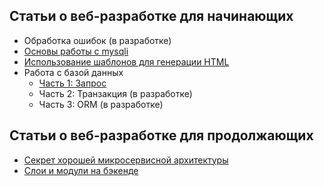 ## Статьи о веб-разработке для начинающих

- Обработка ошибок (в разработке)
- [Основы работы с mysqli](/fs/mysqli/)
- [Использование шаблонов для генерации HTML](/fs/templates.md)
- Работа с базой данных
  - [Часть 1: Запрос](/fs/db1.md)
  - Часть 2: Транзакция (в разработке)
  - Часть 3: ORM (в разработке)
  
## Статьи о веб-разработке для продолжающих

- [Секрет хорошей микросервисной архитектуры](/nextlvl/microservices/microservices.md)
- [Слои и модули на бэкенде](/nextlvl/modules/modules.md)
